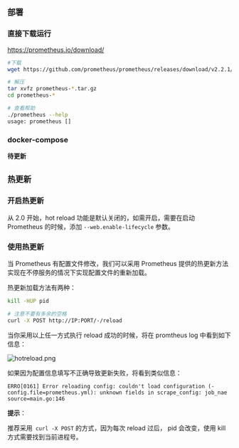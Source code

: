 ## `部署`

### 直接下载运行

https://prometheus.io/download/

```sh
#下载
wget https://github.com/prometheus/prometheus/releases/download/v2.2.1/prometheus-2.2.1.linux-amd64.tar.gz

# 解压
tar xvfz prometheus-*.tar.gz
cd prometheus-*

# 查看帮助
./prometheus --help
usage: prometheus []


```

### docker-compose

**待更新**

## `热更新`

### 开启热更新

从 2.0 开始，hot reload 功能是默认关闭的，如需开启，需要在启动 Prometheus 的时候，添加 `--web.enable-lifecycle` 参数。

### 使用热更新

当 Prometheus 有配置文件修改，我们可以采用 Prometheus 提供的热更新方法实现在不停服务的情况下实现配置文件的重新加载。

热更新加载方法有两种：

 ```sh
kill -HUP pid

# 注意不要有多余的空格
curl -X POST http://IP:PORT/-/reload
 ```

 当你采用以上任一方式执行 reload 成功的时候，将在 promtheus log 中看到如下信息：

![hotreload.png](C:\Users\EDZ\Desktop\notebook\prometheus\prometheus\.asserts\0.部署\clip_image001.png)

如果因为配置信息填写不正确导致更新失败，将看到类似信息：

```
ERRO[0161] Error reloading config: couldn't load configuration (-config.file=prometheus.yml): unknown fields in scrape_config: job_nae source=main.go:146
```

**提示**：

推荐采用` curl -X POST` 的方式，因为每次 reload 过后， pid 会改变，使用 kill 方式需要找到当前进程号。

